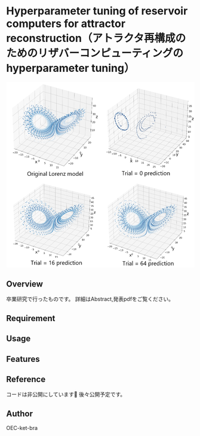 # Hyperparameter tuning of reservoir computers for attractor reconstruction（アトラクタ再構成のためのリザバーコンピューティングのhyperparameter tuning）
![4_pred](png/4_pred.png)


## Overview
卒業研究で行ったものです。
詳細はAbstract,発表pdfをご覧ください。

## Requirement

## Usage

## Features

## Reference
コードは非公開にしています🙇
後々公開予定です。

## Author
OEC-ket-bra

